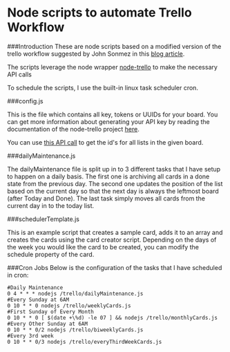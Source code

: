 # Node scripts to automate Trello Workflow
###Introduction
These are node scripts based on a modified version of the trello workflow suggested by John Sonmez 
in this [blog article](http://simpleprogrammer.com/2014/02/17/secret-ridiculous-productivity-im-using-now/).

The scripts leverage the node wrapper [node-trello](https://github.com/adunkman/node-trello) to make the necessary API calls

To schedule the scripts, I use the built-in linux task scheduler cron.

###config.js

This is the file which contains all key, tokens or UUIDs for your board.  You can get more information about generating your API key by reading the documentation of the node-trello project [here](https://github.com/adunkman/node-trello).

You can use [this API call](https://trello.com/docs/api/board/index.html#get-1-boards-board-id-lists) to get the id's for all lists in the given board.

###dailyMaintenance.js

The dailyMaintenance file is split up in to 3 different tasks that I have setup to happen on a daily basis.  The first one is archiving all cards in a done state from the previous day.  The second one updates the position of the list based on the current day so that the next day is always the leftmost board (after Today and Done).  The last task simply moves all cards from the current day in to the today list.

###schedulerTemplate.js

This is an example script that creates a sample card, adds it to an array and creates the cards using the card creator script. Depending on the days of the week you would like the card to be created, you can modify the schedule property of the card.

###Cron Jobs
Below is the configuration of the tasks that I have scheduled in cron:

```
#Daily Maintenance
0 4 * * * nodejs /trello/dailyMaintenance.js
#Every Sunday at 6AM
0 10 * * 0 nodejs /trello/weeklyCards.js
#First Sunday of Every Month
0 10 * * 0 [ $(date +\%d) -le 07 ] && nodejs /trello/monthlyCards.js
#Every Other Sunday at 6AM
0 10 * * 0/2 nodejs /trello/biweeklyCards.js
#Every 3rd week
0 10 * * 0/3 nodejs /trello/everyThirdWeekCards.js
```
